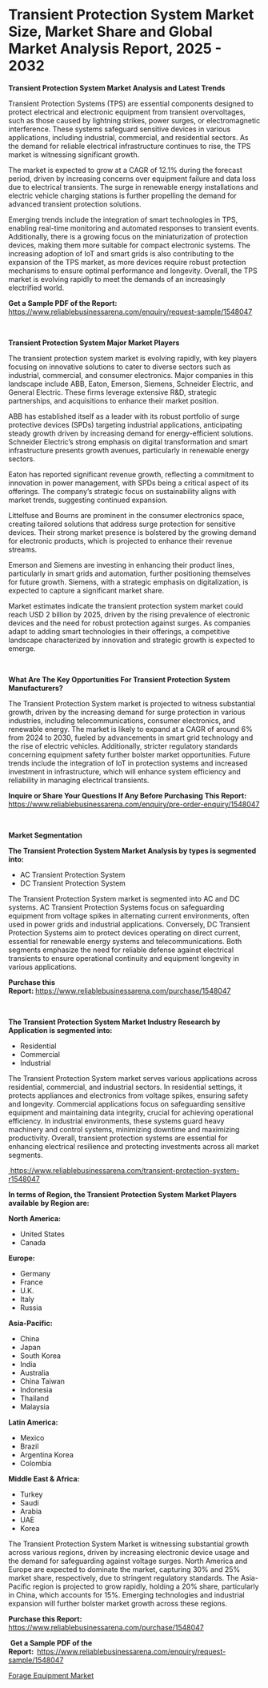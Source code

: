 <p><h1>Transient Protection System Market Size, Market Share and Global Market Analysis Report, 2025 - 2032</h1></p><p><strong>Transient Protection System Market Analysis and Latest Trends</strong></p>
<p><p>Transient Protection Systems (TPS) are essential components designed to protect electrical and electronic equipment from transient overvoltages, such as those caused by lightning strikes, power surges, or electromagnetic interference. These systems safeguard sensitive devices in various applications, including industrial, commercial, and residential sectors. As the demand for reliable electrical infrastructure continues to rise, the TPS market is witnessing significant growth.</p><p>The market is expected to grow at a CAGR of 12.1% during the forecast period, driven by increasing concerns over equipment failure and data loss due to electrical transients. The surge in renewable energy installations and electric vehicle charging stations is further propelling the demand for advanced transient protection solutions. </p><p>Emerging trends include the integration of smart technologies in TPS, enabling real-time monitoring and automated responses to transient events. Additionally, there is a growing focus on the miniaturization of protection devices, making them more suitable for compact electronic systems. The increasing adoption of IoT and smart grids is also contributing to the expansion of the TPS market, as more devices require robust protection mechanisms to ensure optimal performance and longevity. Overall, the TPS market is evolving rapidly to meet the demands of an increasingly electrified world.</p></p>
<p><strong>Get a Sample PDF of the Report:&nbsp;</strong> <a href="https://www.reliablebusinessarena.com/enquiry/request-sample/1548047?utm_campaign=2262&utm_medium=2&utm_source=Github&utm_content=ia&utm_term=20022025&utm_id=transient-protection-system">https://www.reliablebusinessarena.com/enquiry/request-sample/1548047</a></p>
<p>&nbsp;</p>
<p><strong>Transient Protection System Major Market Players</strong></p>
<p><p>The transient protection system market is evolving rapidly, with key players focusing on innovative solutions to cater to diverse sectors such as industrial, commercial, and consumer electronics. Major companies in this landscape include ABB, Eaton, Emerson, Siemens, Schneider Electric, and General Electric. These firms leverage extensive R&D, strategic partnerships, and acquisitions to enhance their market position.</p><p>ABB has established itself as a leader with its robust portfolio of surge protective devices (SPDs) targeting industrial applications, anticipating steady growth driven by increasing demand for energy-efficient solutions. Schneider Electric’s strong emphasis on digital transformation and smart infrastructure presents growth avenues, particularly in renewable energy sectors.</p><p>Eaton has reported significant revenue growth, reflecting a commitment to innovation in power management, with SPDs being a critical aspect of its offerings. The company’s strategic focus on sustainability aligns with market trends, suggesting continued expansion.</p><p>Littelfuse and Bourns are prominent in the consumer electronics space, creating tailored solutions that address surge protection for sensitive devices. Their strong market presence is bolstered by the growing demand for electronic products, which is projected to enhance their revenue streams.</p><p>Emerson and Siemens are investing in enhancing their product lines, particularly in smart grids and automation, further positioning themselves for future growth. Siemens, with a strategic emphasis on digitalization, is expected to capture a significant market share.</p><p>Market estimates indicate the transient protection system market could reach USD 2 billion by 2025, driven by the rising prevalence of electronic devices and the need for robust protection against surges. As companies adapt to adding smart technologies in their offerings, a competitive landscape characterized by innovation and strategic growth is expected to emerge.</p></p>
<p>&nbsp;</p>
<p><strong>What Are The Key Opportunities For Transient Protection System Manufacturers?</strong></p>
<p><p>The Transient Protection System market is projected to witness substantial growth, driven by the increasing demand for surge protection in various industries, including telecommunications, consumer electronics, and renewable energy. The market is likely to expand at a CAGR of around 6% from 2024 to 2030, fueled by advancements in smart grid technology and the rise of electric vehicles. Additionally, stricter regulatory standards concerning equipment safety further bolster market opportunities. Future trends include the integration of IoT in protection systems and increased investment in infrastructure, which will enhance system efficiency and reliability in managing electrical transients.</p></p>
<p><strong>Inquire or Share Your Questions If Any Before Purchasing This Report:</strong> <a href="https://www.reliablebusinessarena.com/enquiry/pre-order-enquiry/1548047?utm_campaign=2262&utm_medium=2&utm_source=Github&utm_content=ia&utm_term=20022025&utm_id=transient-protection-system">https://www.reliablebusinessarena.com/enquiry/pre-order-enquiry/1548047</a></p>
<p>&nbsp;</p>
<p><strong>Market Segmentation</strong></p>
<p><strong>The Transient Protection System Market Analysis by types is segmented into:</strong></p>
<p><ul><li>AC Transient Protection System</li><li>DC Transient Protection System</li></ul></p>
<p><p>The Transient Protection System market is segmented into AC and DC systems. AC Transient Protection Systems focus on safeguarding equipment from voltage spikes in alternating current environments, often used in power grids and industrial applications. Conversely, DC Transient Protection Systems aim to protect devices operating on direct current, essential for renewable energy systems and telecommunications. Both segments emphasize the need for reliable defense against electrical transients to ensure operational continuity and equipment longevity in various applications.</p></p>
<p><strong>Purchase this Report:&nbsp;</strong><a href="https://www.reliablebusinessarena.com/purchase/1548047?utm_campaign=2262&utm_medium=2&utm_source=Github&utm_content=ia&utm_term=20022025&utm_id=transient-protection-system">https://www.reliablebusinessarena.com/purchase/1548047</a></p>
<p>&nbsp;</p>
<p><strong>The Transient Protection System Market Industry Research by Application is segmented into:</strong></p>
<p><ul><li>Residential</li><li>Commercial</li><li>Industrial</li></ul></p>
<p><p>The Transient Protection System market serves various applications across residential, commercial, and industrial sectors. In residential settings, it protects appliances and electronics from voltage spikes, ensuring safety and longevity. Commercial applications focus on safeguarding sensitive equipment and maintaining data integrity, crucial for achieving operational efficiency. In industrial environments, these systems guard heavy machinery and control systems, minimizing downtime and maximizing productivity. Overall, transient protection systems are essential for enhancing electrical resilience and protecting investments across all market segments.</p></p>
<p><a href="https://www.reliablebusinessarena.com/transient-protection-system-r1548047?utm_campaign=2262&utm_medium=2&utm_source=Github&utm_content=ia&utm_term=20022025&utm_id=transient-protection-system">&nbsp;https://www.reliablebusinessarena.com/transient-protection-system-r1548047</a></p>
<p><strong>In terms of Region, the Transient Protection System Market Players available by Region are:</strong></p>
<p>
    <p> <strong> North America: </strong>
        <ul>
            <li>United States</li>
            <li>Canada</li>
        </ul>
        </p> 
    <p> <strong> Europe: </strong>
        <ul>
            <li>Germany</li>
            <li>France</li>
            <li>U.K.</li>
            <li>Italy</li>
            <li>Russia</li>
        </ul>
        </p> 
    <p> <strong> Asia-Pacific: </strong>
        <ul>
            <li>China</li>
            <li>Japan</li>
            <li>South Korea</li>
            <li>India</li>
            <li>Australia</li>
            <li>China Taiwan</li>
            <li>Indonesia</li>
            <li>Thailand</li>
            <li>Malaysia</li>
        </ul>
        </p> 
    <p> <strong> Latin America: </strong>
        <ul>
            <li>Mexico</li>
            <li>Brazil</li>
            <li>Argentina Korea</li>
            <li>Colombia</li>
        </ul>
        </p> 
    <p> <strong> Middle East & Africa: </strong>
        <ul>
            <li>Turkey</li>
            <li>Saudi</li>
            <li>Arabia</li>
            <li>UAE</li>
            <li>Korea</li>
        </ul>
    </p>
    </p>
<p><p>The Transient Protection System Market is witnessing substantial growth across various regions, driven by increasing electronic device usage and the demand for safeguarding against voltage surges. North America and Europe are expected to dominate the market, capturing 30% and 25% market share, respectively, due to stringent regulatory standards. The Asia-Pacific region is projected to grow rapidly, holding a 20% share, particularly in China, which accounts for 15%. Emerging technologies and industrial expansion will further bolster market growth across these regions.</p></p>
<p><strong>Purchase this Report: </strong><a href="https://www.reliablebusinessarena.com/purchase/1548047?utm_campaign=2262&utm_medium=2&utm_source=Github&utm_content=ia&utm_term=20022025&utm_id=transient-protection-system">https://www.reliablebusinessarena.com/purchase/1548047</a></p>
<p>&nbsp;<strong>Get a Sample PDF of the Report:&nbsp;&nbsp;</strong><a href="https://www.reliablebusinessarena.com/enquiry/request-sample/1548047?utm_campaign=2262&utm_medium=2&utm_source=Github&utm_content=ia&utm_term=20022025&utm_id=transient-protection-system">https://www.reliablebusinessarena.com/enquiry/request-sample/1548047</a></p>
<p><strong></strong></p>
<p><p><a href="https://github.com/millionkaryn68/Market-Research-Report-List-1/blob/main/forage-equipment-market.md?utm_campaign=2262&utm_medium=2&utm_source=Github&utm_content=ia&utm_term=20022025&utm_id=transient-protection-system">Forage Equipment Market</a></p></p>